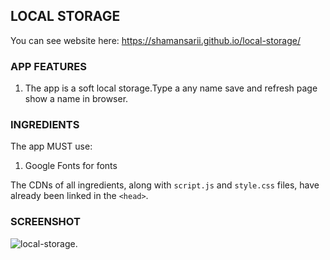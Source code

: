 LOCAL STORAGE
-------------
You can see website here: https://shamansarii.github.io/local-storage/

### APP FEATURES

 1. The app is a soft local storage.Type a any name save and refresh page show a name in browser.

### INGREDIENTS

The app MUST use:
1. Google Fonts for fonts

The CDNs of all ingredients, along with `script.js` and `style.css` files, have already been linked in the `<head>`.

### SCREENSHOT

![local-storage](https://user-images.githubusercontent.com/46775349/55642592-53b75b80-57ea-11e9-8e36-412b4caa1649.png).
